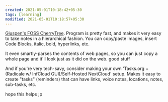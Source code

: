 ```yaml
---
created: 2021-05-01T10:18:42+05:30
tags: [learning]
modified: 2021-05-01T10:18:57+05:30
---
```


[Giuspen's FOSS CherryTree](https://www.giuspen.com/cherrytree/). Program is pretty fast, and makes it very easy to take notes in a hierarchical fashion. You can copy/paste images, insert Code Blocks, italic, bold, hyperlinks, etc.

It even smartly-parses the contents of web pages, so you can just copy a whole page and it'll look just as it did on the web. good stuff

And if you're very tech-savy, consider making your own 'Tasks.org + (Radicale w/ InfCloud GUI)/Self-Hosted NextCloud' setup. Makes it easy to create "tasks" (reminders) that can have links, voice notes, locations, notes, sub-tasks, etc.

hope this helps ;p